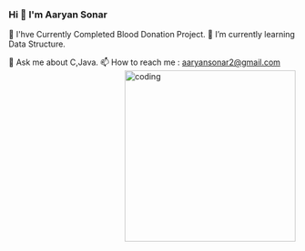 ### Hi 👋 I'm   Aaryan Sonar
🔭 I'hve Currently Completed Blood Donation Project.
🌱 I’m currently learning Data Structure.       

💬 Ask me about C,Java.
📫 How to reach me : aaryansonar2@gmail.com
<img align="right" alt="coding" width="300" src="https://media4.giphy.com/media/v1.Y2lkPTc5MGI3NjExMzIzdXZlOGZ4NWk0cXl0bTBqdDhqbmNrOTBkZDk5eGozNnAxeHh4OSZlcD12MV9naWZzX3NlYXJjaCZjdD1n/qgQUggAC3Pfv687qPC/giphy.gif">

<!--
**SonicAaryan/SonicAaryan** is a ✨ _special_ ✨ repository because its `README.md` (this file) appears on your GitHub profile.

Here are some ideas to get you started:



- 👯 I’m looking to collaborate on ...
- 🤔 I’m looking for help with ...
- 
-  ...
- 😄 Pronouns: ...
- ⚡ Fun fact: ...
-->
